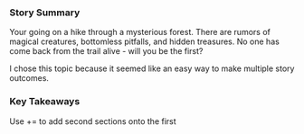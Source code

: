 ### Story Summary

Your going on a hike through a mysterious forest. There are rumors of magical creatures, bottomless pitfalls, and hidden treasures. No one has come back from the trail alive - will you be the first?

I chose this topic because it seemed like an easy way to make multiple story outcomes.

### Key Takeaways

Use += to add second sections onto the first
